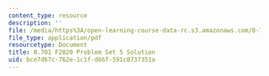 ```yaml
---
content_type: resource
description: ''
file: /media/https%3A/open-learning-course-data-rc.s3.amazonaws.com/8-701-introduction-to-nuclear-and-particle-physics-fall-2020/bce7d67c762e1c1fd66f591c8737351a_MIT8_701F20_pset5_soln.pdf
file_type: application/pdf
resourcetype: Document
title: 8.701 F2020 Problem Set 5 Solution
uid: bce7d67c-762e-1c1f-d66f-591c8737351a
---
```

